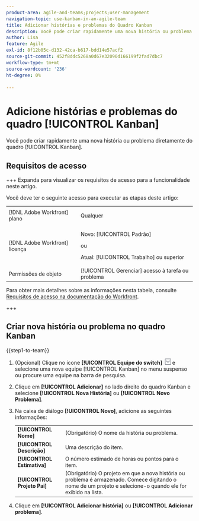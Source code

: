 ```yaml
---
product-area: agile-and-teams;projects;user-management
navigation-topic: use-kanban-in-an-agile-team
title: Adicionar histórias e problemas do Quadro Kanban
description: Você pode criar rapidamente uma nova história ou problema diretamente do quadro Kanban.
author: Lisa
feature: Agile
exl-id: 8f12b05c-d132-42ca-b617-bdd14e57acf2
source-git-commit: 452f8ddc5268a0d67e32090d166199f2fad7dbc7
workflow-type: tm+mt
source-wordcount: '236'
ht-degree: 0%

---
```


# Adicione histórias e problemas do quadro [!UICONTROL Kanban]

Você pode criar rapidamente uma nova história ou problema diretamente do quadro [!UICONTROL Kanban].

## Requisitos de acesso

+++ Expanda para visualizar os requisitos de acesso para a funcionalidade neste artigo.

Você deve ter o seguinte acesso para executar as etapas deste artigo:

<table style="table-layout:auto"> 
 <col> 
 </col> 
 <col> 
 </col> 
 <tbody> 
  <tr> 
   <td role="rowheader">[!DNL Adobe Workfront] plano</td> 
   <td> <p>Qualquer</p> </td> 
  </tr> 
  <tr> 
   <td role="rowheader">[!DNL Adobe Workfront] licença</td> 
   <td> <p>Novo: [!UICONTROL Padrão]</p> 
   ou
   <p>Atual: [!UICONTROL Trabalho] ou superior</p> </td> 
  </tr>
  <tr> 
   <td role="rowheader">Permissões de objeto</td> 
   <td>[!UICONTROL Gerenciar] acesso à tarefa ou problema </td> 
  </tr> 
 </tbody> 
</table>

Para obter mais detalhes sobre as informações nesta tabela, consulte [Requisitos de acesso na documentação do Workfront](/help/quicksilver/administration-and-setup/add-users/access-levels-and-object-permissions/access-level-requirements-in-documentation.md).

+++

## Criar nova história ou problema no quadro Kanban

{{step1-to-team}}

1. (Opcional) Clique no ícone **[!UICONTROL Equipe do switch]** ![Ícone da equipe do switch](assets/switch-team-icon.png) e selecione uma nova equipe [!UICONTROL Kanban] no menu suspenso ou procure uma equipe na barra de pesquisa.
1. Clique em **[!UICONTROL Adicionar]** no lado direito do quadro Kanban e selecione **[!UICONTROL Nova História]** ou **[!UICONTROL Novo Problema]**.
1. Na caixa de diálogo **[!UICONTROL Novo]**, adicione as seguintes informações:

   <table style="table-layout:auto">
    <tr>
        <td><strong>[!UICONTROL Nome]</strong></td>
        <td>(Obrigatório) O nome da história ou problema.</td>
    </tr>
    <tr>
        <td><strong>[!UICONTROL Descrição]</strong></td>
        <td>Uma descrição do item.</td>
    </tr>
    <tr>
        <td><strong>[!UICONTROL Estimativa]</strong></td>
        <td>O número estimado de horas ou pontos para o item.</td>
    </tr>
    <tr>
        <td><strong>[!UICONTROL Projeto Pai]</strong></td>
        <td>(Obrigatório) O projeto em que a nova história ou problema é armazenado. Comece digitando o nome de um projeto e selecione-o quando ele for exibido na lista.</td>
    </tr>
   </table>

1. Clique em **[!UICONTROL Adicionar história]** ou **[!UICONTROL Adicionar problema]**.
